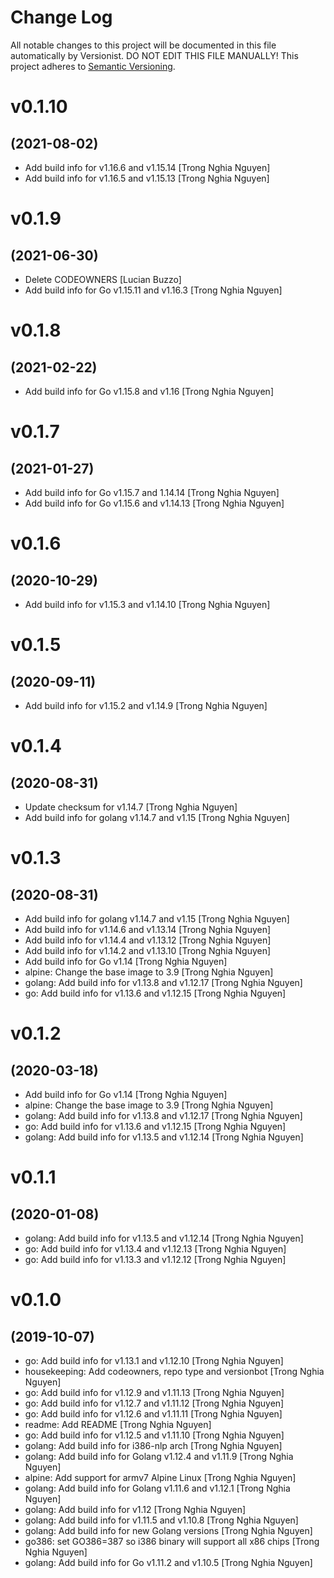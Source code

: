 # Change Log

All notable changes to this project will be documented in this file
automatically by Versionist. DO NOT EDIT THIS FILE MANUALLY!
This project adheres to [Semantic Versioning](http://semver.org/).

# v0.1.10
## (2021-08-02)

* Add build info for v1.16.6 and v1.15.14 [Trong Nghia Nguyen]
* Add build info for v1.16.5 and v1.15.13 [Trong Nghia Nguyen]

# v0.1.9
## (2021-06-30)

* Delete CODEOWNERS [Lucian Buzzo]
* Add build info for Go v1.15.11 and v1.16.3 [Trong Nghia Nguyen]

# v0.1.8
## (2021-02-22)

* Add build info for Go v1.15.8 and v1.16 [Trong Nghia Nguyen]

# v0.1.7
## (2021-01-27)

* Add build info for Go v1.15.7 and 1.14.14 [Trong Nghia Nguyen]
* Add build info for Go v1.15.6 and v1.14.13 [Trong Nghia Nguyen]

# v0.1.6
## (2020-10-29)

* Add build info for v1.15.3 and v1.14.10 [Trong Nghia Nguyen]

# v0.1.5
## (2020-09-11)

* Add build info for v1.15.2 and v1.14.9 [Trong Nghia Nguyen]

# v0.1.4
## (2020-08-31)

* Update checksum for v1.14.7 [Trong Nghia Nguyen]
* Add build info for golang v1.14.7 and v1.15 [Trong Nghia Nguyen]

# v0.1.3
## (2020-08-31)

* Add build info for golang v1.14.7 and v1.15 [Trong Nghia Nguyen]
* Add build info for v1.14.6 and v1.13.14 [Trong Nghia Nguyen]
* Add build info for v1.14.4 and v1.13.12 [Trong Nghia Nguyen]
* Add build info for v1.14.2 and v1.13.10 [Trong Nghia Nguyen]
* Add build info for Go v1.14 [Trong Nghia Nguyen]
* alpine: Change the base image to 3.9 [Trong Nghia Nguyen]
* golang: Add build info for v1.13.8 and v1.12.17 [Trong Nghia Nguyen]
* go: Add build info for v1.13.6 and v1.12.15 [Trong Nghia Nguyen]

# v0.1.2
## (2020-03-18)

* Add build info for Go v1.14 [Trong Nghia Nguyen]
* alpine: Change the base image to 3.9 [Trong Nghia Nguyen]
* golang: Add build info for v1.13.8 and v1.12.17 [Trong Nghia Nguyen]
* go: Add build info for v1.13.6 and v1.12.15 [Trong Nghia Nguyen]
* golang: Add build info for v1.13.5 and v1.12.14 [Trong Nghia Nguyen]

# v0.1.1
## (2020-01-08)

* golang: Add build info for v1.13.5 and v1.12.14 [Trong Nghia Nguyen]
* go: Add build info for v1.13.4 and v1.12.13 [Trong Nghia Nguyen]
* go: Add build info for v1.13.3 and v1.12.12 [Trong Nghia Nguyen]

# v0.1.0
## (2019-10-07)

* go: Add build info for v1.13.1 and v1.12.10 [Trong Nghia Nguyen]
* housekeeping: Add codeowners, repo type and versionbot [Trong Nghia Nguyen]
* go: Add build info for v1.12.9 and v1.11.13 [Trong Nghia Nguyen]
* go: Add build info for v1.12.7 and v1.11.12 [Trong Nghia Nguyen]
* go: Add build info for v1.12.6 and v1.11.11 [Trong Nghia Nguyen]
* readme: Add README [Trong Nghia Nguyen]
* go: Add build info for v1.12.5 and v1.11.10 [Trong Nghia Nguyen]
* golang: Add build info for i386-nlp arch [Trong Nghia Nguyen]
* golang: Add build info for Golang v1.12.4 and v1.11.9 [Trong Nghia Nguyen]
* alpine: Add support for armv7 Alpine Linux [Trong Nghia Nguyen]
* golang: Add build info for Golang v1.11.6 and v1.12.1 [Trong Nghia Nguyen]
* golang: Add build info for v1.12 [Trong Nghia Nguyen]
* golang: Add build info for v1.11.5 and v1.10.8 [Trong Nghia Nguyen]
* golang: Add build info for new Golang versions [Trong Nghia Nguyen]
* go386: set GO386=387 so i386 binary will support all x86 chips [Trong Nghia Nguyen]
* golang: Add build info for Go v1.11.2 and v1.10.5 [Trong Nghia Nguyen]
